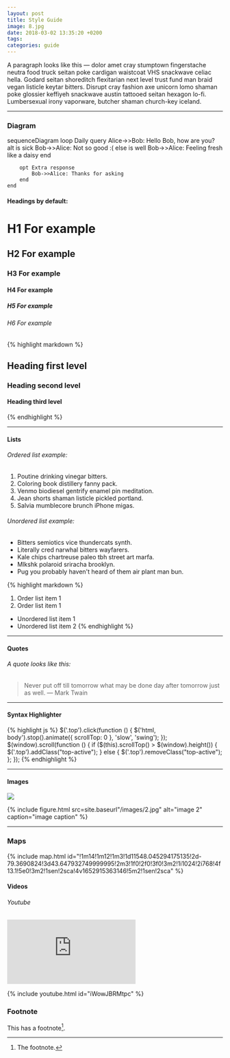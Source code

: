```yaml
---
layout: post
title: Style Guide
image: 8.jpg
date: 2018-03-02 13:35:20 +0200
tags:
categories: guide
---
```

A paragraph looks like this — dolor amet cray stumptown fingerstache neutra food truck seitan poke cardigan waistcoat VHS snackwave celiac hella. Godard seitan shoreditch flexitarian next level trust fund man braid vegan listicle keytar bitters. Disrupt cray fashion axe unicorn lomo shaman poke glossier keffiyeh snackwave austin tattooed seitan hexagon lo-fi. Lumbersexual irony vaporware, butcher shaman church-key iceland.

***

### Diagram

<div class="mermaid">
sequenceDiagram
    loop Daily query
        Alice->>Bob: Hello Bob, how are you?
        alt is sick
            Bob->>Alice: Not so good :(
        else is well
            Bob->>Alice: Feeling fresh like a daisy
        end

        opt Extra response
            Bob->>Alice: Thanks for asking
        end
    end
</div>

#### Headings by default:

# H1 For example
## H2 For example
### H3 For example
#### H4 For example
##### H5 For example
###### H6 For example

{% highlight markdown %}
## Heading first level
### Heading second level
#### Heading third level
{% endhighlight %}

***

#### Lists

###### Ordered list example:

1. Poutine drinking vinegar bitters.
2. Coloring book distillery fanny pack.
3. Venmo biodiesel gentrify enamel pin meditation.
4. Jean shorts shaman listicle pickled portland.
5. Salvia mumblecore brunch iPhone migas.

###### Unordered list example:

* Bitters semiotics vice thundercats synth.
* Literally cred narwhal bitters wayfarers.
* Kale chips chartreuse paleo tbh street art marfa.
* Mlkshk polaroid sriracha brooklyn.
* Pug you probably haven't heard of them air plant man bun.

{% highlight markdown %}
1. Order list item 1
2. Order list item 1

* Unordered list item 1
* Unordered list item 2
{% endhighlight %}

***

#### Quotes

###### A quote looks like this:

> Never put off till tomorrow what may be done day after tomorrow just as well. — Mark Twain

***

#### Syntax Highlighter

{% highlight js %}
  $('.top').click(function () {
    $('html, body').stop().animate({ scrollTop: 0 }, 'slow', 'swing');
  });
  $(window).scroll(function () {
    if ($(this).scrollTop() > $(window).height()) {
      $('.top').addClass("top-active");
    } else {
      $('.top').removeClass("top-active");
    };
  });
{% endhighlight %}

***

#### Images

![]({{site.baseurl}}/images/2.jpg)

{% include figure.html src=site.baseurl"/images/2.jpg" alt="image 2" caption="image caption" %}

***

### Maps
{% include map.html id="!1m14!1m12!1m3!1d11548.045294175135!2d-79.3690824!3d43.647932749999995!2m3!1f0!2f0!3f0!3m2!1i1024!2i768!4f13.1!5e0!3m2!1sen!2sca!4v1652915363146!5m2!1sen!2sca" %}

#### Videos

###### Youtube

<iframe src="https://www.youtube.com/embed/iWowJBRMtpc" frameborder="0" allowfullscreen></iframe>

{% include youtube.html id="iWowJBRMtpc" %}

### Footnote

This has a footnote[^1].

[^1]: The footnote.
